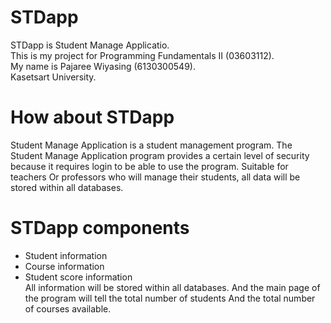 # STDapp

STDapp is Student Manage Applicatio.  
This is my project for Programming Fundamentals II (03603112).  
My name is Pajaree Wiyasing (6130300549).  
Kasetsart University.  

# How about STDapp

Student Manage Application is a student management program. The Student Manage Application program provides a certain level of security because it requires login to be able to use the program. Suitable for teachers Or professors who will manage their students, all data will be stored within all databases.

# STDapp components

* Student information
* Course information
* Student score information  
All information will be stored within all databases. And the main page of the program will tell the total number of students And the total number of courses available.
